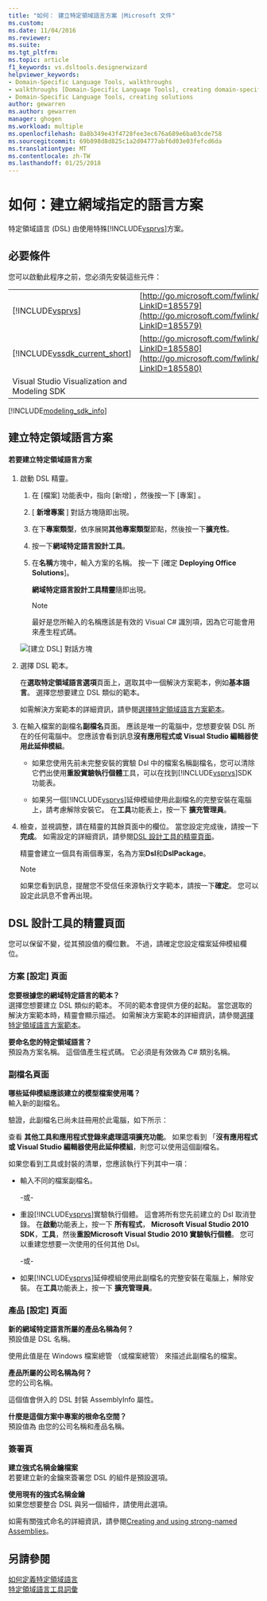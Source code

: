 ```yaml
---
title: "如何： 建立特定領域語言方案 |Microsoft 文件"
ms.custom: 
ms.date: 11/04/2016
ms.reviewer: 
ms.suite: 
ms.tgt_pltfrm: 
ms.topic: article
f1_keywords: vs.dsltools.designerwizard
helpviewer_keywords:
- Domain-Specific Language Tools, walkthroughs
- walkthroughs [Domain-Specific Language Tools], creating domain-specific language
- Domain-Specific Language Tools, creating solutions
author: gewarren
ms.author: gewarren
manager: ghogen
ms.workload: multiple
ms.openlocfilehash: 8a8b349e43f4728fee3ec676a689e6ba03cde758
ms.sourcegitcommit: 69b898d8d825c1a2d04777abf6d03e03fefcd6da
ms.translationtype: MT
ms.contentlocale: zh-TW
ms.lasthandoff: 01/25/2018
---
```

# <a name="how-to-create-a-domain-specific-language-solution"></a>如何：建立網域指定的語言方案
特定領域語言 (DSL) 由使用特殊[!INCLUDE[vsprvs](../code-quality/includes/vsprvs_md.md)]方案。  
  
## <a name="prerequisites"></a>必要條件  
 您可以啟動此程序之前，您必須先安裝這些元件：  
  
|||  
|-|-|  
|[!INCLUDE[vsprvs](../code-quality/includes/vsprvs_md.md)]|[http://go.microsoft.com/fwlink/?LinkID=185579](http://go.microsoft.com/fwlink/?LinkID=185579)|  
|[!INCLUDE[vssdk_current_short](../modeling/includes/vssdk_current_short_md.md)]|[http://go.microsoft.com/fwlink/?LinkID=185580](http://go.microsoft.com/fwlink/?LinkID=185580)|  
|Visual Studio Visualization and Modeling SDK||  


[!INCLUDE[modeling_sdk_info](includes/modeling_sdk_info.md)]

  
## <a name="creating-a-domain-specific-language-solution"></a>建立特定領域語言方案  
  
#### <a name="to-create-a-domain-specific-language-solution"></a>若要建立特定領域語言方案  
  
1.  啟動 DSL 精靈。  
  
    1.  在 [檔案]  功能表中，指向 [新增] ，然後按一下 [專案] 。  
  
    2.  [ **新增專案** ] 對話方塊隨即出現。  
  
    3.  在下**專案類型**，依序展開**其他專案類型**節點，然後按一下**擴充性**。  
  
    4.  按一下**網域特定語言設計工具**。  
  
    5.  在**名稱**方塊中，輸入方案的名稱。 按一下 [確定 **Deploying Office Solutions**]。  
  
         **網域特定語言設計工具精靈**隨即出現。  
  
        > [!NOTE]
        >  最好是您所輸入的名稱應該是有效的 Visual C# 識別項，因為它可能會用來產生程式碼。  
  
     ![[建立 DSL] 對話方塊](../modeling/media/create_dsldialog.png "Create_DSLDialog")  
  
2.  選擇 DSL 範本。  
  
     在**選取特定領域語言選項**頁面上，選取其中一個解決方案範本，例如**基本語言**。 選擇您想要建立 DSL 類似的範本。  
  
     如需解決方案範本的詳細資訊，請參閱[選擇特定領域語言方案範本](../modeling/choosing-a-domain-specific-language-solution-template.md)。  
  
3.  在輸入檔案的副檔名**副檔名**頁面。 應該是唯一的電腦中，您想要安裝 DSL 所在的任何電腦中。 您應該會看到訊息**沒有應用程式或 Visual Studio 編輯器使用此延伸模組**。  
  
    -   如果您使用先前未完整安裝的實驗 Dsl 中的檔案名稱副檔名，您可以清除它們出使用**重設實驗執行個體**工具，可以在找到[!INCLUDE[vsprvs](../code-quality/includes/vsprvs_md.md)]SDK 功能表。  
  
    -   如果另一個[!INCLUDE[vsprvs](../code-quality/includes/vsprvs_md.md)]延伸模組使用此副檔名的完整安裝在電腦上，請考慮解除安裝它。 在**工具**功能表上，按一下 **擴充管理員**。  
  
4.  檢查，並視調整，請在精靈的其餘頁面中的欄位。 當您設定完成後，請按一下**完成**。 如需設定的詳細資訊，請參閱[DSL 設計工具的精靈頁面](#settings)。  
  
     精靈會建立一個具有兩個專案，名為方案**Dsl**和**DslPackage**。  
  
    > [!NOTE]
    >  如果您看到訊息，提醒您不受信任來源執行文字範本，請按一下**確定**。 您可以設定此訊息不會再出現。  
  
##  <a name="settings"></a>DSL 設計工具的精靈頁面  
 您可以保留不變，從其預設值的欄位數。 不過，請確定您設定檔案延伸模組欄位。  
  
### <a name="solution-settings-page"></a>方案 [設定] 頁面  
 **您要根據您的網域特定語言的範本？**  
 選擇您想要建立 DSL 類似的範本。 不同的範本會提供方便的起點。 當您選取的解決方案範本時，精靈會顯示描述。 如需解決方案範本的詳細資訊，請參閱[選擇特定領域語言方案範本](../modeling/choosing-a-domain-specific-language-solution-template.md)。  
  
 **要命名您的特定領域語言？**  
 預設為方案名稱。 這個值產生程式碼。 它必須是有效做為 C# 類別名稱。  
  
### <a name="file-extension-page"></a>副檔名頁面  
 **哪些延伸模組應該建立的模型檔案使用嗎？**  
 輸入新的副檔名。  
  
 驗證，此副檔名已尚未註冊用於此電腦，如下所示：  
  
 查看 **其他工具和應用程式登錄來處理這項擴充功能**。 如果您看到 「**沒有應用程式或 Visual Studio 編輯器使用此延伸模組**，則您可以使用這個副檔名。  
  
 如果您看到工具或封裝的清單，您應該執行下列其中一項：  
  
-   輸入不同的檔案副檔名。  
  
     \-或-  
  
-   重設[!INCLUDE[vsprvs](../code-quality/includes/vsprvs_md.md)]實驗執行個體。 這會將所有您先前建立的 Dsl 取消登錄。 在**啟動**功能表上，按一下 **所有程式**， **Microsoft Visual Studio 2010 SDK**，**工具**，然後**重設Microsoft Visual Studio 2010 實驗執行個體**。 您可以重建您想要一次使用的任何其他 Dsl。  
  
     \-或-  
  
-   如果[!INCLUDE[vsprvs](../code-quality/includes/vsprvs_md.md)]延伸模組使用此副檔名的完整安裝在電腦上，解除安裝。 在**工具**功能表上，按一下 **擴充管理員**。  
  
### <a name="product-settings-page"></a>產品 [設定] 頁面  
 **新的網域特定語言所屬的產品名稱為何？**  
 預設值是 DSL 名稱。  
  
 使用此值是在 Windows 檔案總管 （或檔案總管） 來描述此副檔名的檔案。  
  
 **產品所屬的公司名稱為何？**  
 您的公司名稱。  
  
 這個值會併入的 DSL 封裝 AssemblyInfo 屬性。  
  
 **什麼是這個方案中專案的根命名空間？**  
 預設值為 由您的公司名稱和產品名稱。  
  
### <a name="signing-page"></a>簽署頁  
 **建立強式名稱金鑰檔案**  
 若要建立新的金鑰來簽署您 DSL 的組件是預設選項。  
  
 **使用現有的強式名稱金鑰**  
 如果您想要整合 DSL 與另一個組件，請使用此選項。  
  
 如需有關強式命名的詳細資訊，請參閱[Creating and using strong-named Assemblies](http://go.microsoft.com/fwlink/?LinkId=186073)。  

## <a name="see-also"></a>另請參閱

[如何定義特定領域語言](../modeling/how-to-define-a-domain-specific-language.md)  
[特定領域語言工具詞彙](http://msdn.microsoft.com/ca5e84cb-a315-465c-be24-76aa3df276aa)

